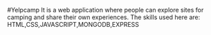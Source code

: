 #Yelpcamp 
It is a web application where people can explore sites for camping and share their own 
experiences.
The skills used here are:
HTML,CSS,JAVASCRIPT,MONGODB,EXPRESS
